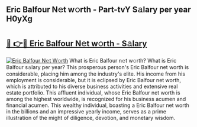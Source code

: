 ## Eric Balfour N𝚎t w𝚘rth - Part-tvY S𝚊lary per year H0yXg

# <h2><a href="http://gc585t.nevu.top/?p=Eric+Balfour">🔗 👉🔴 Eric Balfour N𝚎t w𝚘rth - S𝚊lary</a></h2>

[![Eric Balfour N𝚎t W𝚘rth](https://i.imgur.com/Oavwk0R.jpeg)](http://gc585t.nevu.top/?p=Eric+Balfour)
What is Eric Balfour n𝚎t w𝚘rth? What is Eric Balfour s𝚊lary per year?
This prosperous person's Eric Balfour net worth is considerable, placing him among the industry's elite. His income from his employment is considerable, but it is eclipsed by Eric Balfour net worth, which is attributed to his diverse business activities and extensive real estate portfolio. This affluent individual, whose Eric Balfour net worth is among the highest worldwide, is recognized for his business acumen and financial acumen. This wealthy individual, boasting a Eric Balfour net worth in the billions and an impressive yearly income, serves as a prime illustration of the might of diligence, devotion, and monetary wisdom.
